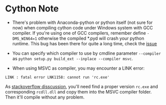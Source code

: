 # Cython Note

* There's problem with Anaconda-python or python itself (not sure for now) when compiling cython code under Windows system with GCC compiler. If you're using one of GCC compilers, remember define `-DMS_WIN64=1` otherwise the compiled *.pyd will crash your python runtime. This bug has been there for quite a long time, check the [issue](https://bugs.python.org/issue4709) 

* You can specify which compiler to use by cmdline parameter `--compiler` as `python setup.py build_ext --inplace --compiler msvc`.
* When using MSVC as compiler, you may encounter a LINK error:
```
LINK : fatal error LNK1158: cannot run 'rc.exe'
```
As [stackoverflow disscussion](https://stackoverflow.com/questions/14372706/visual-studio-cant-build-due-to-rc-exe), you'll need find a proper version `rc.exe` and corresponding `rcdll.dll` and copy them into the MSVC compiler folder. Then it'll compile without any problem.


